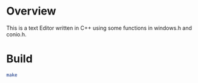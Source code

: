 # Overview
This is a text Editor written in C++ using some functions in windows.h and conio.h.

# Build
```bash
make
```
